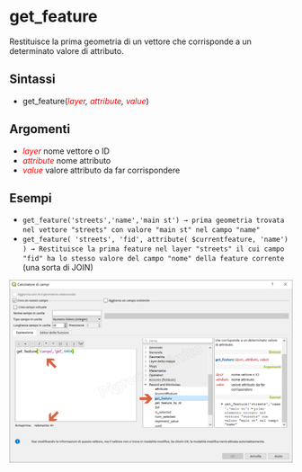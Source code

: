 # get_feature

Restituisce la prima geometria di un vettore che corrisponde a un determinato valore di attributo.

## Sintassi

* get_feature(*<span style="color:red;">layer</span>, <span style="color:red;">attribute</span>, <span style="color:red;">value</span>*)

## Argomenti

* *<span style="color:red;">layer</span>* nome vettore o ID
* *<span style="color:red;">attribute</span>* nome attributo
* *<span style="color:red;">value</span>* valore attributo da far corrispondere

## Esempi

* `get_feature('streets','name','main st') → prima geometria trovata nel vettore "streets" con valore "main st" nel campo "name"`
* `get_feature( 'streets', 'fid', attribute( $currentfeature, 'name') ) → Restituisce la prima feature nel layer "streets" il cui campo "fid" ha lo stesso valore del campo "nome" della feature corrente` (una sorta di JOIN)


![](/img/record_e_attributi/get_feature1.png)
